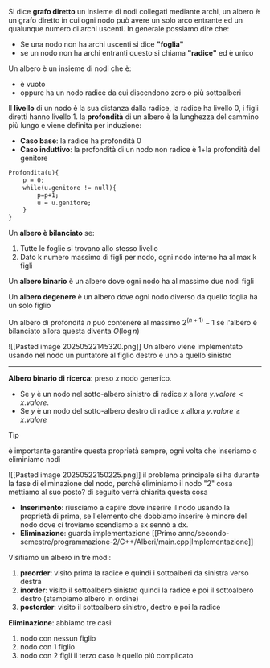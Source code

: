 Si dice **grafo diretto** un insieme di nodi collegati mediante archi, un albero è un grafo diretto in cui ogni nodo può avere un solo arco entrante ed un qualunque numero di archi uscenti. In generale possiamo dire che: 
- Se una nodo non ha archi uscenti si dice **"foglia"** 
- se un nodo non ha archi entranti questo si chiama  **"radice"** ed è unico


Un albero è un insieme di nodi che è:
- è vuoto
- oppure ha un nodo radice da cui discendono zero o più sottoalberi

Il **livello** di un nodo è la sua distanza dalla radice, la radice ha livello 0, i figli diretti hanno livello 1.
la **profondità** di un albero è la lunghezza del cammino più lungo e viene definita per induzione:
- **Caso base**: la radice ha profondità 0
- **Caso induttivo**: la profondità di un nodo non radice è 1+la profondità del genitore
```txt
Profondita(u){
	p = 0;
	while(u.genitore != null){
		p=p+1;
		u = u.genitore;
	}
}
```

Un **albero è bilanciato** se:
1. Tutte le foglie si trovano allo stesso livello
2. Dato k numero massimo di figli per nodo, ogni nodo interno ha al max k figli

Un **albero binario** è un albero dove ogni nodo ha al massimo due nodi figli

Un **albero degenere** è un albero dove ogni nodo diverso da quello foglia ha un solo figlio

Un albero di profondità $n$ può contenere al massimo $2^{(n+1)}-1$ se l'albero è bilanciato allora questa diventa $O(\log n)$   

![[Pasted image 20250522145320.png]]
Un albero viene implementato usando nel nodo un puntatore al figlio destro e uno a quello sinistro

---

**Albero binario di ricerca**: preso  $x$ nodo generico. 
- Se $y$ è un nodo nel sotto-albero sinistro di radice $x$ allora $y.valore < x.valore$. 
- Se $y$ è un nodo del sotto-albero destro di radice $x$ allora $y.valore \ge x.valore$
> [!tip] 
> è importante garantire questa proprietà sempre, ogni volta che inseriamo o eliminiamo nodi

![[Pasted image 20250522150225.png]]
il problema principale si ha durante la fase di eliminazione del nodo, perché eliminiamo il nodo "2" cosa mettiamo al suo posto? di seguito verrà chiarita questa cosa
- **Inserimento**: riusciamo a capire dove inserire il nodo usando la proprietà di prima, se l'elemento che dobbiamo inserire è minore del nodo dove ci troviamo scendiamo a sx sennò a dx.
- **Eliminazione**: guarda implementazione
[[Primo anno/secondo-semestre/programmazione-2/C++/Alberi/main.cpp|Implementazione]]

Visitiamo un albero in tre modi:
1. **preorder**: visito prima la radice e quindi i sottoalberi da sinistra verso destra
2. **inorder**: visito il sottoalbero sinistro quindi la radice e poi il sottoalbero destro (stampiamo albero in ordine)
3. **postorder**: visito il sottoalbero sinistro, destro e poi la radice



**Eliminazione**: abbiamo tre casi:
1. nodo con nessun figlio
2. nodo con 1 figlio
3. nodo con 2 figli
il terzo caso è quello più complicato